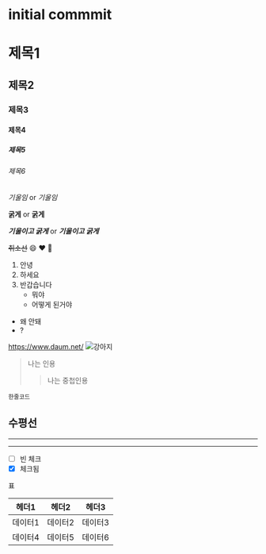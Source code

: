 # initial commmit

# 제목1
## 제목2
### 제목3
#### 제목4
##### 제목5
###### 제목6

*기울임* or _기울임_

**굵게** or __굵게__

***기울이고 굵게*** or ___기울이고 굵게___


~~취소선~~
:smile: :heart: :rocket:

1. 안녕
2. 하세요
3. 반갑습니다
    + 뭐야
    + 어떻게 된거야
+ 왜 안돼
+ ?

<https://www.daum.net/>
![강아지](https://image.utoimage.com/preview/cp872722/2022/12/202212008462_500.jpg)
> 나는 인용
>> 나는 중첩인용


`한줄코드`

수평선
---
***
___


- [ ] 빈 체크
- [x] 체크됨

표

|헤더1|헤더2|헤더3|
|----|----|----|
|데이터1|데이터2|데이터3|
|데이터4|데이터5|데이터6|
